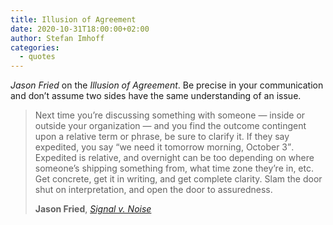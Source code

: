 ```yaml
---
title: Illusion of Agreement
date: 2020-10-31T18:00:00+02:00
author: Stefan Imhoff
categories:
  - quotes
---
```


_Jason Fried_ on the _Illusion of Agreement_. Be precise in your communication and don’t assume two sides have the same understanding of an issue.

> Next time you’re discussing something with someone — inside or outside your organization — and you find the outcome contingent upon a relative term or phrase, be sure to clarify it. If they say expedited, you say <q>we need it tomorrow morning, October 3</q>. Expedited is relative, and overnight can be too depending on where someone’s shipping something from, what time zone they’re in, etc. Get concrete, get it in writing, and get complete clarity. Slam the door shut on interpretation, and open the door to assuredness.
>
> **Jason Fried**, _[Signal v. Noise](https://m.signalvnoise.com/dont-take-their-word-for-it/)_
